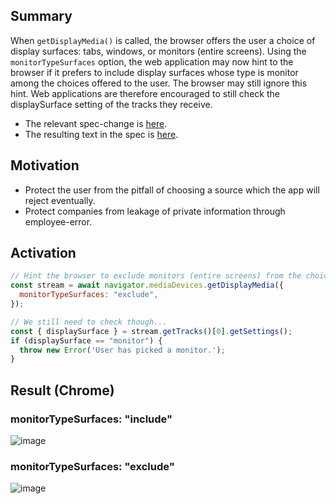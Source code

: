 ## Summary
When `getDisplayMedia()` is called, the browser offers the user a choice of display surfaces: tabs, windows, or monitors (entire screens). Using the `monitorTypeSurfaces` option, the web application may now hint to the browser if it prefers to include display surfaces whose type is monitor among the choices offered to the user. The browser may still ignore this hint. Web applications are therefore encouraged to still check the displaySurface setting of the tracks they receive.

* The relevant spec-change is [here](https://github.com/w3c/mediacapture-screen-share/pull/274/files).
* The resulting text in the spec is [here](https://w3c.github.io/mediacapture-screen-share/#dom-displaymediastreamoptions-monitortypesurfaces).

## Motivation
* Protect the user from the pitfall of choosing a source which the app will reject eventually.
* Protect companies from leakage of private information through employee-error.

## Activation
```js
// Hint the browser to exclude monitors (entire screens) from the choices offered to the user.
const stream = await navigator.mediaDevices.getDisplayMedia({
  monitorTypeSurfaces: "exclude",
});

// We still need to check though...
const { displaySurface } = stream.getTracks()[0].getSettings();
if (displaySurface == "monitor") {
  throw new Error('User has picked a monitor.');
}
```

## Result (Chrome)
### monitorTypeSurfaces: "include"
![image](https://github.com/eladalon1983/screen-share-explainers/assets/22117736/667a7bdb-025e-4060-86cf-cbd0743c9099)

### monitorTypeSurfaces: "exclude"
![image](https://github.com/eladalon1983/screen-share-explainers/assets/22117736/0c45a0df-49d7-4d4f-8e2d-729778686253)

